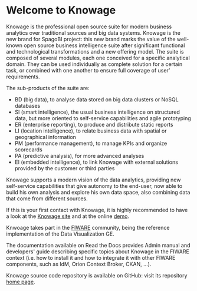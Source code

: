 # Welcome to Knowage

Knowage is the professional open source suite for modern business analytics over traditional sources and big data systems. Knowage is the new brand for SpagoBI project: this new brand marks the value of the well-known open source business intelligence suite after significant functional and technological transformations and a new offering model. 
The suite is composed of several modules, each one conceived for a specific analytical domain. They can be used individually as complete solution for a certain task, or combined with one another to ensure full coverage of user’ requirements. 

The sub-products of the suite are:
- BD (big data), to analyse data stored on big data clusters or NoSQL databases
- SI (smart intelligence), the usual business intelligence on structured data, but more oriented to self-service capabilities and agile prototyping
- ER (enterprise reporting), to produce and distribute static reports
- LI (location intelligence), to relate business data with spatial or geographical information
- PM (performance management), to manage KPIs and organize scorecards
- PA (predictive analysis), for more advanced analyses
- EI (embedded intelligence), to link Knowage with external solutions provided by the customer or third parties

Knowage supports a modern vision of the data analytics, providing new self-service capabilities that give autonomy to the end-user, now able to build his own analysis and explore his own data space, also combining data that come from different sources.

If this is your first contact with Knowage, it is highly recommended to have a look at the [Knowage site](https://www.knowage-suite.com) and at the online [demo](https://demo.knowage-suite.com/).

Knwoage takes part in the [FIWARE](https://www.fiware.org/) community, being the reference implementation of the Data Visualization GE.

The documentation available on Read the Docs provides Admin manual and developers' guide describing specific topics about Knowage in the FIWARE context (i.e. how to install it and how to integrate it with other FIWARE components, such as IdM, Orion Context Broker, CKAN, ...).

Knowage source code repository is available on GitHub: visit its repository [home page](https://github.com/KnowageLabs/Knowage-Server).
